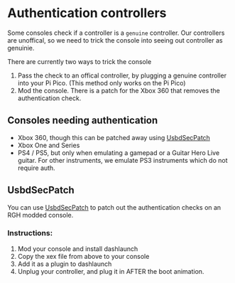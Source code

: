 # Authentication controllers
Some consoles check if a controller is a `genuine` controller. Our controllers are unoffical, so we need to trick the console into seeing out controller as genuinie.

There are currently two ways to trick the console
1. Pass the check to an offical controller, by plugging a genuine controller into your Pi Pico. (This method only works on the Pi Pico)
2. Mod the console. There is a patch for the Xbox 360 that removes the authentication check.

## Consoles needing authentication
- Xbox 360, though this can be patched away using [UsbdSecPatch](#usbdsecpatch)
- Xbox One and Series
- PS4 / PS5, but only when emulating a gamepad or a Guitar Hero Live guitar. For other instruments, we emulate PS3 instruments which do not require auth.

## UsbdSecPatch
You can use [UsbdSecPatch](https://github.com/InvoxiPlayGames/UsbdSecPatch/releases) to patch out the authentication checks on an RGH modded console.

### Instructions:
1. Mod your console and install dashlaunch
2. Copy the xex file from above to your console
3. Add it as a plugin to dashlaunch
4. Unplug your controller, and plug it in AFTER the boot animation.